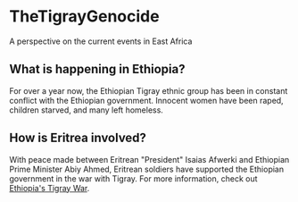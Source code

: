 # TheTigrayGenocide
A perspective on the current events in East Africa
## What is happening in Ethiopia?
For over a year now, the Ethiopian Tigray ethnic group has been in constant conflict with the Ethiopian government. Innocent women have been raped, children starved, and many left homeless. 
## How is Eritrea involved?
With peace made between Eritrean "President" Isaias Afwerki and Ethiopian Prime Minister Abiy Ahmed, Eritrean soldiers have supported the Ethiopian government in the war with Tigray. 
For more information, check out [Ethiopia's Tigray War](https://www.bbc.com/news/world-africa-54964378).
